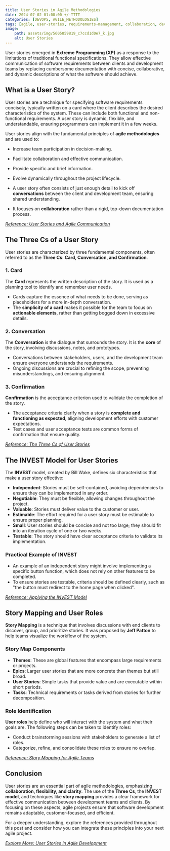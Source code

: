 ```yaml
---
title: User Stories in Agile Methodologies 
date: 2024-07-02 01:00:00 +/-TTTT
categories: [DEVOPS, AGILE_METHODOLOGIES]
tags: [agile, user-stories, requirements-management, collaboration, devops]
image:
    path: assets/img/5605859819_c7ccd1d0e7_k.jpg
    alt: User Stories
---
```


User stories emerged in **Extreme Programming (XP)** as a response to the limitations of traditional functional specifications. They allow effective communication of software requirements between clients and development teams by replacing cumbersome documentation with concise, collaborative, and dynamic descriptions of what the software should achieve.

## What is a User Story?

User stories are a technique for specifying software requirements concisely, typically written on a card where the client describes the desired characteristics of the system. These can include both functional and non-functional requirements. A user story is dynamic, flexible, and understandable, ensuring programmers can implement it in a few weeks.

User stories align with the fundamental principles of **agile methodologies** and are used to:

- Increase team participation in decision-making.
- Facilitate collaboration and effective communication.
- Provide specific and brief information.
- Evolve dynamically throughout the project lifecycle.

- A user story often consists of just enough detail to kick off **conversations** between the client and development team, ensuring shared understanding.
- It focuses on **collaboration** rather than a rigid, top-down documentation process.

*[Reference: User Stories and Agile Communication](https://www.agilealliance.org/glossary/user-stories/)*

## The Three Cs of a User Story

User stories are characterized by three fundamental components, often referred to as the **Three Cs**: **Card, Conversation, and Confirmation**.

### 1. Card
The **Card** represents the written description of the story. It is used as a planning tool to identify and remember user needs.

- Cards capture the essence of what needs to be done, serving as placeholders for a more in-depth conversation.
- The **simplicity of a card** makes it possible for the team to focus on **actionable elements**, rather than getting bogged down in excessive details.

### 2. Conversation
The **Conversation** is the dialogue that surrounds the story. It is the **core** of the story, involving discussions, notes, and prototypes.

- Conversations between stakeholders, users, and the development team ensure everyone understands the requirements.
- Ongoing discussions are crucial to refining the scope, preventing misunderstandings, and ensuring alignment.

### 3. Confirmation
**Confirmation** is the acceptance criterion used to validate the completion of the story.

- The acceptance criteria clarify when a story is **complete and functioning as expected**, aligning development efforts with customer expectations.
- Test cases and user acceptance tests are common forms of confirmation that ensure quality.

*[Reference: The Three Cs of User Stories](https://www.agilealliance.org/glossary/three-cs/)*

## The INVEST Model for User Stories

The **INVEST** model, created by Bill Wake, defines six characteristics that make a user story effective:

- **Independent**: Stories must be self-contained, avoiding dependencies to ensure they can be implemented in any order.
- **Negotiable**: They must be flexible, allowing changes throughout the project.
- **Valuable**: Stories must deliver value to the customer or user.
- **Estimable**: The effort required for a user story must be estimable to ensure proper planning.
- **Small**: User stories should be concise and not too large; they should fit into an iteration cycle of one or two weeks.
- **Testable**: The story should have clear acceptance criteria to validate its implementation.

### Practical Example of INVEST

- An example of an independent story might involve implementing a specific button function, which does not rely on other features to be completed.
- To ensure stories are testable, criteria should be defined clearly, such as "the button must redirect to the home page when clicked".

*[Reference: Applying the INVEST Model](https://www.agilealliance.org/glossary/invest/)*

## Story Mapping and User Roles

**Story Mapping** is a technique that involves discussions with end clients to discover, group, and prioritize stories. It was proposed by **Jeff Patton** to help teams visualize the workflow of the system.

### Story Map Components

- **Themes**: These are global features that encompass large requirements or projects.
- **Epics**: Larger user stories that are more concrete than themes but still broad.
- **User Stories**: Simple tasks that provide value and are executable within short periods.
- **Tasks**: Technical requirements or tasks derived from stories for further decomposition.

### Role Identification

**User roles** help define who will interact with the system and what their goals are. The following steps can be taken to identify roles:

- Conduct brainstorming sessions with stakeholders to generate a list of roles.
- Categorize, refine, and consolidate these roles to ensure no overlap.

*[Reference: Story Mapping for Agile Teams](https://www.agilealliance.org/glossary/story-mapping/)*

## Conclusion

User stories are an essential part of agile methodologies, emphasizing **collaboration, flexibility, and clarity**. The use of the **Three Cs**, the **INVEST model**, and techniques like **story mapping** provides a clear framework for effective communication between development teams and clients. By focusing on these aspects, agile projects ensure that software development remains adaptable, customer-focused, and efficient.

For a deeper understanding, explore the references provided throughout this post and consider how you can integrate these principles into your next agile project.

*[Explore More: User Stories in Agile Development](https://www.agilealliance.org/glossary/user-story-template/)*